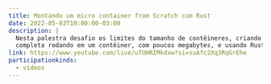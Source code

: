 ```yaml
---
title: Montando um micro container from Scratch com Rust
date: 2022-05-03T10:00:00-03:00
description: |
  Nesta palestra desafio os limites do tamanho de contêineres, criando uma aplicação
  completa rodando em um contêiner, com poucos megabytes, e usando Rust.
link: https://www.youtube.com/live/uTUHRIMkdxw?si=suAfc2Xq3RqGrEhe
participationkinds:
  - videos
---
```

